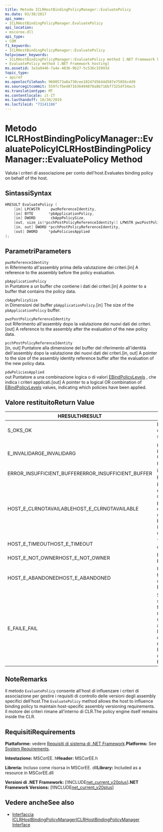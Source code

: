 ```yaml
---
title: Metodo ICLRHostBindingPolicyManager::EvaluatePolicy
ms.date: 03/30/2017
api_name:
- ICLRHostBindingPolicyManager.EvaluatePolicy
api_location:
- mscoree.dll
api_type:
- COM
f1_keywords:
- ICLRHostBindingPolicyManager::EvaluatePolicy
helpviewer_keywords:
- ICLRHostBindingPolicyManager::EvaluatePolicy method [.NET Framework hosting]
- EvaluatePolicy method [.NET Framework hosting]
ms.assetid: 3a3a9446-7a4e-4836-9b27-5c536c15993d
topic_type:
- apiref
ms.openlocfilehash: 9600573a0a730cee10247d5644d587e75856cdd9
ms.sourcegitcommit: 559fcfbe4871636494870a8b716bf7325df34ac5
ms.translationtype: MT
ms.contentlocale: it-IT
ms.lasthandoff: 10/30/2019
ms.locfileid: "73141186"
---
```

# <a name="iclrhostbindingpolicymanagerevaluatepolicy-method"></a><span data-ttu-id="18b6c-102">Metodo ICLRHostBindingPolicyManager::EvaluatePolicy</span><span class="sxs-lookup"><span data-stu-id="18b6c-102">ICLRHostBindingPolicyManager::EvaluatePolicy Method</span></span>
<span data-ttu-id="18b6c-103">Valuta i criteri di associazione per conto dell'host.</span><span class="sxs-lookup"><span data-stu-id="18b6c-103">Evaluates binding policy on behalf of the host.</span></span>  
  
## <a name="syntax"></a><span data-ttu-id="18b6c-104">Sintassi</span><span class="sxs-lookup"><span data-stu-id="18b6c-104">Syntax</span></span>  
  
```cpp  
HRESULT EvaluatePolicy (  
    [in] LPCWSTR     pwzReferenceIdentity,  
    [in] BYTE       *pbApplicationPolicy,  
    [in] DWORD       cbAppPolicySize,  
    [out, size_is(*pcchPostPolicyReferenceIdentity)] LPWSTR pwzPostPolicyReferenceIdentity,  
    [in, out] DWORD *pcchPostPolicyReferenceIdentity,  
    [out] DWORD     *pdwPoliciesApplied  
);  
```  
  
## <a name="parameters"></a><span data-ttu-id="18b6c-105">Parametri</span><span class="sxs-lookup"><span data-stu-id="18b6c-105">Parameters</span></span>  
 `pwzReferenceIdentity`  
 <span data-ttu-id="18b6c-106">in Riferimento all'assembly prima della valutazione dei criteri.</span><span class="sxs-lookup"><span data-stu-id="18b6c-106">[in] A reference to the assembly before the policy evaluation.</span></span>  
  
 `pbApplicationPolicy`  
 <span data-ttu-id="18b6c-107">in Puntatore a un buffer che contiene i dati dei criteri.</span><span class="sxs-lookup"><span data-stu-id="18b6c-107">[in] A pointer to a buffer that contains the policy data.</span></span>  
  
 `cbAppPolicySize`  
 <span data-ttu-id="18b6c-108">in Dimensioni del buffer `pbApplicationPolicy`.</span><span class="sxs-lookup"><span data-stu-id="18b6c-108">[in] The size of the `pbApplicationPolicy` buffer.</span></span>  
  
 `pwzPostPolicyReferenceIdentity`  
 <span data-ttu-id="18b6c-109">out Riferimento all'assembly dopo la valutazione dei nuovi dati dei criteri.</span><span class="sxs-lookup"><span data-stu-id="18b6c-109">[out] A reference to the assembly after the evaluation of the new policy data.</span></span>  
  
 `pcchPostPolicyReferenceIdentity`  
 <span data-ttu-id="18b6c-110">[in, out] Puntatore alla dimensione del buffer del riferimento all'identità dell'assembly dopo la valutazione dei nuovi dati dei criteri.</span><span class="sxs-lookup"><span data-stu-id="18b6c-110">[in, out] A pointer to the size of the assembly identity reference buffer after the evaluation of the new policy data.</span></span>  
  
 `pdwPoliciesApplied`  
 <span data-ttu-id="18b6c-111">out Puntatore a una combinazione logica o di valori [EBindPolicyLevels](../../../../docs/framework/unmanaged-api/hosting/ebindpolicylevels-enumeration.md) , che indica i criteri applicati.</span><span class="sxs-lookup"><span data-stu-id="18b6c-111">[out] A pointer to a logical OR combination of [EBindPolicyLevels](../../../../docs/framework/unmanaged-api/hosting/ebindpolicylevels-enumeration.md) values, indicating which policies have been applied.</span></span>  
  
## <a name="return-value"></a><span data-ttu-id="18b6c-112">Valore restituito</span><span class="sxs-lookup"><span data-stu-id="18b6c-112">Return Value</span></span>  
  
|<span data-ttu-id="18b6c-113">HRESULT</span><span class="sxs-lookup"><span data-stu-id="18b6c-113">HRESULT</span></span>|<span data-ttu-id="18b6c-114">Descrizione</span><span class="sxs-lookup"><span data-stu-id="18b6c-114">Description</span></span>|  
|-------------|-----------------|  
|<span data-ttu-id="18b6c-115">S_OK</span><span class="sxs-lookup"><span data-stu-id="18b6c-115">S_OK</span></span>|<span data-ttu-id="18b6c-116">La valutazione è stata completata correttamente.</span><span class="sxs-lookup"><span data-stu-id="18b6c-116">The evaluation completed successfully.</span></span>|  
|<span data-ttu-id="18b6c-117">E_INVALIDARG</span><span class="sxs-lookup"><span data-stu-id="18b6c-117">E_INVALIDARG</span></span>|<span data-ttu-id="18b6c-118">`pwzReferenceIdentity` o `pbApplicationPolicy` è un riferimento null.</span><span class="sxs-lookup"><span data-stu-id="18b6c-118">Either `pwzReferenceIdentity` or `pbApplicationPolicy` is a null reference.</span></span>|  
|<span data-ttu-id="18b6c-119">ERROR_INSUFFICIENT_BUFFER</span><span class="sxs-lookup"><span data-stu-id="18b6c-119">ERROR_INSUFFICIENT_BUFFER</span></span>|<span data-ttu-id="18b6c-120">il `cbAppPolicySize` è troppo piccolo.</span><span class="sxs-lookup"><span data-stu-id="18b6c-120">`cbAppPolicySize` is too small.</span></span>|  
|<span data-ttu-id="18b6c-121">HOST_E_CLRNOTAVAILABLE</span><span class="sxs-lookup"><span data-stu-id="18b6c-121">HOST_E_CLRNOTAVAILABLE</span></span>|<span data-ttu-id="18b6c-122">Il Common Language Runtime (CLR) non è stato caricato in un processo oppure CLR si trova in uno stato in cui non è possibile eseguire codice gestito o elaborare la chiamata correttamente.</span><span class="sxs-lookup"><span data-stu-id="18b6c-122">The common language runtime (CLR) has not been loaded into a process, or the CLR is in a state in which it cannot run managed code or process the call successfully.</span></span>|  
|<span data-ttu-id="18b6c-123">HOST_E_TIMEOUT</span><span class="sxs-lookup"><span data-stu-id="18b6c-123">HOST_E_TIMEOUT</span></span>|<span data-ttu-id="18b6c-124">Timeout della chiamata.</span><span class="sxs-lookup"><span data-stu-id="18b6c-124">The call timed out.</span></span>|  
|<span data-ttu-id="18b6c-125">HOST_E_NOT_OWNER</span><span class="sxs-lookup"><span data-stu-id="18b6c-125">HOST_E_NOT_OWNER</span></span>|<span data-ttu-id="18b6c-126">Il chiamante non è il proprietario del blocco.</span><span class="sxs-lookup"><span data-stu-id="18b6c-126">The caller does not own the lock.</span></span>|  
|<span data-ttu-id="18b6c-127">HOST_E_ABANDONED</span><span class="sxs-lookup"><span data-stu-id="18b6c-127">HOST_E_ABANDONED</span></span>|<span data-ttu-id="18b6c-128">Un evento è stato annullato mentre un thread bloccato o Fiber era in attesa su di esso.</span><span class="sxs-lookup"><span data-stu-id="18b6c-128">An event was canceled while a blocked thread or fiber was waiting on it.</span></span>|  
|<span data-ttu-id="18b6c-129">E_FAIL</span><span class="sxs-lookup"><span data-stu-id="18b6c-129">E_FAIL</span></span>|<span data-ttu-id="18b6c-130">Si è verificato un errore irreversibile sconosciuto.</span><span class="sxs-lookup"><span data-stu-id="18b6c-130">An unknown catastrophic failure occurred.</span></span> <span data-ttu-id="18b6c-131">Dopo che un metodo restituisce E_FAIL, CLR non è più utilizzabile all'interno del processo.</span><span class="sxs-lookup"><span data-stu-id="18b6c-131">After a method returns E_FAIL, the CLR is no longer usable within the process.</span></span> <span data-ttu-id="18b6c-132">Le chiamate successive ai metodi di hosting restituiscono HOST_E_CLRNOTAVAILABLE.</span><span class="sxs-lookup"><span data-stu-id="18b6c-132">Subsequent calls to hosting methods return HOST_E_CLRNOTAVAILABLE.</span></span>|  
  
## <a name="remarks"></a><span data-ttu-id="18b6c-133">Note</span><span class="sxs-lookup"><span data-stu-id="18b6c-133">Remarks</span></span>  
 <span data-ttu-id="18b6c-134">Il metodo `EvaluatePolicy` consente all'host di influenzare i criteri di associazione per gestire i requisiti di controllo delle versioni degli assembly specifici dell'host.</span><span class="sxs-lookup"><span data-stu-id="18b6c-134">The `EvaluatePolicy` method allows the host to influence binding policy to maintain host-specific assembly versioning requirements.</span></span> <span data-ttu-id="18b6c-135">Il motore dei criteri rimane all'interno di CLR.</span><span class="sxs-lookup"><span data-stu-id="18b6c-135">The policy engine itself remains inside the CLR.</span></span>  
  
## <a name="requirements"></a><span data-ttu-id="18b6c-136">Requisiti</span><span class="sxs-lookup"><span data-stu-id="18b6c-136">Requirements</span></span>  
 <span data-ttu-id="18b6c-137">**Piattaforme:** vedere [Requisiti di sistema di .NET Framework](../../../../docs/framework/get-started/system-requirements.md).</span><span class="sxs-lookup"><span data-stu-id="18b6c-137">**Platforms:** See [System Requirements](../../../../docs/framework/get-started/system-requirements.md).</span></span>  
  
 <span data-ttu-id="18b6c-138">**Intestazione:** MSCorEE. h</span><span class="sxs-lookup"><span data-stu-id="18b6c-138">**Header:** MSCorEE.h</span></span>  
  
 <span data-ttu-id="18b6c-139">**Libreria:** Incluso come risorsa in MSCorEE. dll</span><span class="sxs-lookup"><span data-stu-id="18b6c-139">**Library:** Included as a resource in MSCorEE.dll</span></span>  
  
 <span data-ttu-id="18b6c-140">**Versioni di .NET Framework:** [!INCLUDE[net_current_v20plus](../../../../includes/net-current-v20plus-md.md)]</span><span class="sxs-lookup"><span data-stu-id="18b6c-140">**.NET Framework Versions:** [!INCLUDE[net_current_v20plus](../../../../includes/net-current-v20plus-md.md)]</span></span>  
  
## <a name="see-also"></a><span data-ttu-id="18b6c-141">Vedere anche</span><span class="sxs-lookup"><span data-stu-id="18b6c-141">See also</span></span>

- [<span data-ttu-id="18b6c-142">Interfaccia ICLRHostBindingPolicyManager</span><span class="sxs-lookup"><span data-stu-id="18b6c-142">ICLRHostBindingPolicyManager Interface</span></span>](../../../../docs/framework/unmanaged-api/hosting/iclrhostbindingpolicymanager-interface.md)
